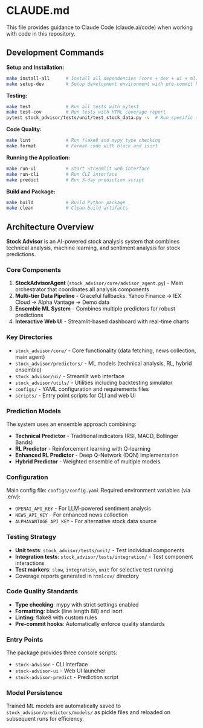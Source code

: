 # CLAUDE.md

This file provides guidance to Claude Code (claude.ai/code) when working with code in this repository.

## Development Commands

**Setup and Installation:**
```bash
make install-all      # Install all dependencies (core + dev + ui + ml)
make setup-dev        # Setup development environment with pre-commit hooks
```

**Testing:**
```bash
make test             # Run all tests with pytest
make test-cov         # Run tests with HTML coverage report
pytest stock_advisor/tests/unit/test_stock_data.py -v  # Run specific test file
```

**Code Quality:**
```bash
make lint             # Run flake8 and mypy type checking
make format           # Format code with black and isort
```

**Running the Application:**
```bash
make run-ui           # Start Streamlit web interface
make run-cli          # Run CLI interface
make predict          # Run 3-day prediction script
```

**Build and Package:**
```bash
make build            # Build Python package
make clean            # Clean build artifacts
```

## Architecture Overview

**Stock Advisor** is an AI-powered stock analysis system that combines technical analysis, machine learning, and sentiment analysis for stock predictions.

### Core Components

1. **StockAdvisorAgent** (`stock_advisor/core/advisor_agent.py`) - Main orchestrator that coordinates all analysis components
2. **Multi-tier Data Pipeline** - Graceful fallbacks: Yahoo Finance → IEX Cloud → Alpha Vantage → Demo data
3. **Ensemble ML System** - Combines multiple predictors for robust predictions
4. **Interactive Web UI** - Streamlit-based dashboard with real-time charts

### Key Directories

- `stock_advisor/core/` - Core functionality (data fetching, news collection, main agent)
- `stock_advisor/predictors/` - ML models (technical analysis, RL, hybrid ensemble)
- `stock_advisor/ui/` - Streamlit web interface
- `stock_advisor/utils/` - Utilities including backtesting simulator
- `configs/` - YAML configuration and requirements files
- `scripts/` - Entry point scripts for CLI and web UI

### Prediction Models

The system uses an ensemble approach combining:
- **Technical Predictor** - Traditional indicators (RSI, MACD, Bollinger Bands)
- **RL Predictor** - Reinforcement learning with Q-learning
- **Enhanced RL Predictor** - Deep Q-Network (DQN) implementation
- **Hybrid Predictor** - Weighted ensemble of multiple models

### Configuration

Main config file: `configs/config.yaml`
Required environment variables (via .env):
- `OPENAI_API_KEY` - For LLM-powered sentiment analysis
- `NEWS_API_KEY` - For enhanced news collection
- `ALPHAVANTAGE_API_KEY` - For alternative stock data source

### Testing Strategy

- **Unit tests**: `stock_advisor/tests/unit/` - Test individual components
- **Integration tests**: `stock_advisor/tests/integration/` - Test component interactions
- **Test markers**: `slow`, `integration`, `unit` for selective test running
- Coverage reports generated in `htmlcov/` directory

### Code Quality Standards

- **Type checking**: mypy with strict settings enabled
- **Formatting**: black (line length 88) and isort
- **Linting**: flake8 with custom rules
- **Pre-commit hooks**: Automatically enforce quality standards

### Entry Points

The package provides three console scripts:
- `stock-advisor` - CLI interface
- `stock-advisor-ui` - Web UI launcher
- `stock-advisor-predict` - Prediction script

### Model Persistence

Trained ML models are automatically saved to `stock_advisor/predictors/models/` as pickle files and reloaded on subsequent runs for efficiency.